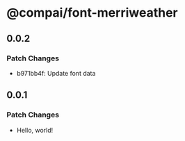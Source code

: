 # @compai/font-merriweather

## 0.0.2

### Patch Changes

- b971bb4f: Update font data

## 0.0.1

### Patch Changes

- Hello, world!
